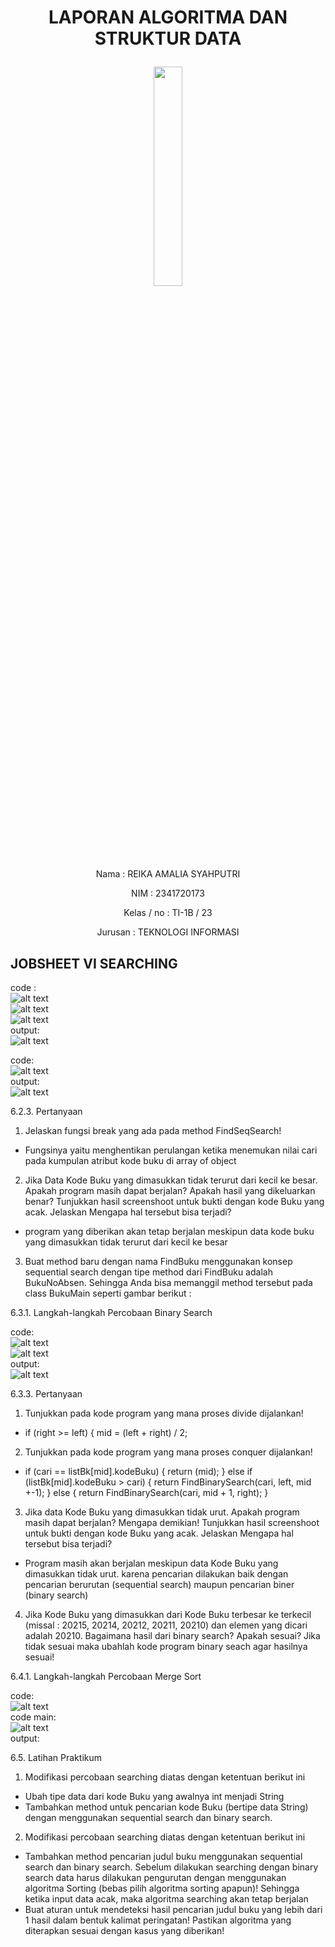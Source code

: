 # <p align = "center"> LAPORAN ALGORITMA DAN STRUKTUR DATA
<p align="center">
    <img src="https://static.wikia.nocookie.net/logopedia/images/8/8a/Politeknik_Negeri_Malang.png/revision/latest?cb=20190922202558" width="30%"> <p>

<br><br><br><br><br>

<p align = "center"> Nama       : REIKA AMALIA SYAHPUTRI </p>
<p align = "center"> NIM        : 2341720173 </p>
<p align = "center"> Kelas / no : TI-1B / 23 </p>
<p align = "center"> Jurusan    : TEKNOLOGI INFORMASI </p>

## JOBSHEET VI SEARCHING

code :<br>
![alt text](image/codeBuku23.png)<br>
![alt text](codePencarianBuku23.png)<br>
![alt text](image/codeMainBuku23.png)<br>
output:<br>
![alt text](<image/output pertama perb 7.png>)<br>


code:<br>
![alt text](<image/code tambahan.png>)<br>
output:<br>
![alt text](<image/output ke 2 percb 7.png>)<br>

6.2.3. Pertanyaan
1. Jelaskan fungsi break yang ada pada method FindSeqSearch!
- Fungsinya yaitu menghentikan perulangan ketika menemukan nilai cari pada kumpulan atribut kode buku di array of object
2. Jika Data Kode Buku yang dimasukkan tidak terurut dari kecil ke besar. Apakah program masih
dapat berjalan? Apakah hasil yang dikeluarkan benar? Tunjukkan hasil screenshoot untuk bukti
dengan kode Buku yang acak. Jelaskan Mengapa hal tersebut bisa terjadi?
- program yang diberikan akan tetap berjalan meskipun data kode buku yang dimasukkan tidak terurut dari kecil ke besar
3. Buat method baru dengan nama FindBuku menggunakan konsep sequential search dengan tipe
method dari FindBuku adalah BukuNoAbsen. Sehingga Anda bisa memanggil method
tersebut pada class BukuMain seperti gambar berikut :

6.3.1. Langkah-langkah Percobaan Binary Search

code:<br>
![alt text](<image/code percb 2 pertemuan 7.png>)<br>
![alt text](<image/code percb 2 pertrmuan 7.png>)<br>
output:<br>
![alt text](<image/output keduaa percb 7.jpeg>)<br>

6.3.3. Pertanyaan
1. Tunjukkan pada kode program yang mana proses divide dijalankan!
-  if (right >= left) {
            mid = (left + right) / 2;
2. Tunjukkan pada kode program yang mana proses conquer dijalankan!
- if (cari == listBk[mid].kodeBuku) {
                return (mid);
            } else if (listBk[mid].kodeBuku > cari) {
                return FindBinarySearch(cari, left, mid +-1);
            } else {
                return FindBinarySearch(cari, mid + 1, right);
            }
3. Jika data Kode Buku yang dimasukkan tidak urut. Apakah program masih dapat berjalan? Mengapa
demikian! Tunjukkan hasil screenshoot untuk bukti dengan kode Buku yang acak. Jelaskan
Mengapa hal tersebut bisa terjadi?
- Program masih akan berjalan meskipun data Kode Buku yang dimasukkan tidak urut. karena pencarian dilakukan baik dengan pencarian berurutan (sequential search) maupun pencarian biner (binary search)
4. Jika Kode Buku yang dimasukkan dari Kode Buku terbesar ke terkecil (missal : 20215, 20214,
20212, 20211, 20210) dan elemen yang dicari adalah 20210. Bagaimana hasil dari binary search?
Apakah sesuai? Jika tidak sesuai maka ubahlah kode program binary seach agar hasilnya sesuai!

6.4.1. Langkah-langkah Percobaan Merge Sort

code:<br> 
![alt text](image/codemergesorting.png)<br>
code main:<br>
![alt text](image/codemergesortingmain.png)<br>
output:<br>


6.5. Latihan Praktikum
1. Modifikasi percobaan searching diatas dengan ketentuan berikut ini
 
- Ubah tipe data dari kode Buku yang awalnya int menjadi String
- Tambahkan method untuk pencarian kode Buku (bertipe data String) dengan menggunakan
sequential search dan binary search.
2. Modifikasi percobaan searching diatas dengan ketentuan berikut ini 

- Tambahkan method pencarian judul buku menggunakan sequential search dan binary
search. Sebelum dilakukan searching dengan binary search data harus dilakukan pengurutan
dengan menggunakan algoritma Sorting (bebas pilih algoritma sorting apapun)! Sehingga
ketika input data acak, maka algoritma searching akan tetap berjalan
- Buat aturan untuk mendeteksi hasil pencarian judul buku yang lebih dari 1 hasil dalam
bentuk kalimat peringatan! Pastikan algoritma yang diterapkan sesuai dengan kasus yang
diberikan!